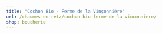 ```yaml
---
title: "Cochon Bio - Ferme de la Vinçonnière"
url: /chaumes-en-retz/cochon-bio-ferme-de-la-vinconniere/
shop: boucherie
---
```

